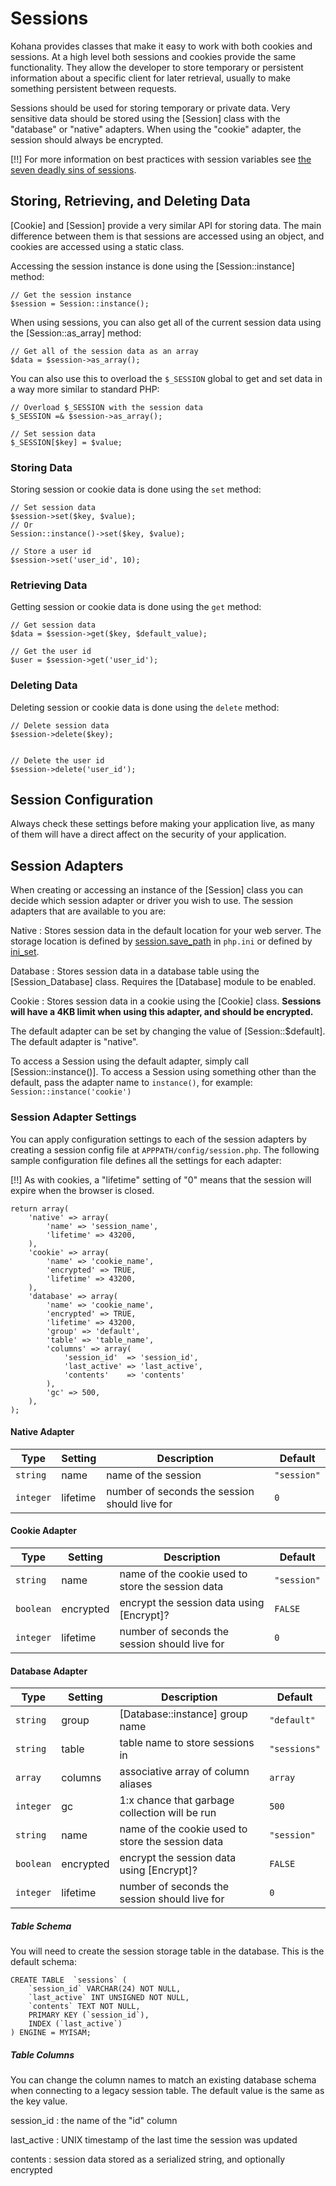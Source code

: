 # Sessions

Kohana provides classes that make it easy to work with both cookies and sessions. At a high level both sessions and cookies provide the same functionality. They allow the developer to store temporary or persistent information about a specific client for later retrieval, usually to make something persistent between requests.

Sessions should be used for storing temporary or private data. Very sensitive data should be stored using the [Session] class with the "database" or "native" adapters. When using the "cookie" adapter, the session should always be encrypted.

[!!] For more information on best practices with session variables see [the seven deadly sins of sessions](http://lists.nyphp.org/pipermail/talk/2006-December/020358.html).

## Storing, Retrieving, and Deleting Data

[Cookie] and [Session] provide a very similar API for storing data. The main difference between them is that sessions are accessed using an object, and cookies are accessed using a static class.

Accessing the session instance is done using the [Session::instance] method:

    // Get the session instance
    $session = Session::instance();

When using sessions, you can also get all of the current session data using the [Session::as_array] method:

    // Get all of the session data as an array
    $data = $session->as_array();

You can also use this to overload the `$_SESSION` global to get and set data in a way more similar to standard PHP:

    // Overload $_SESSION with the session data
    $_SESSION =& $session->as_array();
    
    // Set session data
    $_SESSION[$key] = $value;

### Storing Data

Storing session or cookie data is done using the `set` method:

    // Set session data
    $session->set($key, $value);
	// Or
	Session::instance()->set($key, $value);

    // Store a user id
    $session->set('user_id', 10);

### Retrieving Data

Getting session or cookie data is done using the `get` method:

    // Get session data
    $data = $session->get($key, $default_value);

    // Get the user id
    $user = $session->get('user_id');

### Deleting Data

Deleting session or cookie data is done using the `delete` method:

    // Delete session data
    $session->delete($key);


    // Delete the user id
    $session->delete('user_id');

## Session Configuration

Always check these settings before making your application live, as many of them will have a direct affect on the security of your application.

## Session Adapters

When creating or accessing an instance of the [Session] class you can decide which session adapter or driver you wish to use. The session adapters that are available to you are:

Native
: Stores session data in the default location for your web server. The storage location is defined by [session.save_path](http://php.net/manual/session.configuration.php#ini.session.save-path) in `php.ini` or defined by [ini_set](http://php.net/ini_set).

Database
: Stores session data in a database table using the [Session_Database] class. Requires the [Database] module to be enabled.

Cookie
: Stores session data in a cookie using the [Cookie] class. **Sessions will have a 4KB limit when using this adapter, and should be encrypted.**

The default adapter can be set by changing the value of [Session::$default]. The default adapter is "native".

To access a Session using the default adapter, simply call [Session::instance()]. To access a Session using something other than the default, pass the adapter name to `instance()`, for example: `Session::instance('cookie')`


### Session Adapter Settings

You can apply configuration settings to each of the session adapters by creating a session config file at `APPPATH/config/session.php`. The following sample configuration file defines all the settings for each adapter:

[!!] As with cookies, a "lifetime" setting of "0" means that the session will expire when the browser is closed.

    return array(
        'native' => array(
            'name' => 'session_name',
            'lifetime' => 43200,
        ),
        'cookie' => array(
            'name' => 'cookie_name',
            'encrypted' => TRUE,
            'lifetime' => 43200,
        ),
        'database' => array(
            'name' => 'cookie_name',
            'encrypted' => TRUE,
            'lifetime' => 43200,
            'group' => 'default',
            'table' => 'table_name',
            'columns' => array(
                'session_id'  => 'session_id',
        		'last_active' => 'last_active',
        		'contents'    => 'contents'
            ),
            'gc' => 500,
        ),
    );

#### Native Adapter

Type      | Setting   | Description                                       | Default
----------|-----------|---------------------------------------------------|-----------
`string`  | name      | name of the session                               | `"session"`
`integer` | lifetime  | number of seconds the session should live for     | `0`

#### Cookie Adapter

Type      | Setting   | Description                                       | Default
----------|-----------|---------------------------------------------------|-----------
`string`  | name      | name of the cookie used to store the session data | `"session"`
`boolean` | encrypted | encrypt the session data using [Encrypt]?         | `FALSE`
`integer` | lifetime  | number of seconds the session should live for     | `0`

#### Database Adapter

Type      | Setting   | Description                                       | Default
----------|-----------|---------------------------------------------------|-----------
`string`  | group     | [Database::instance] group name                   | `"default"`
`string`  | table     | table name to store sessions in                   | `"sessions"`
`array`   | columns   | associative array of column aliases               | `array`
`integer` | gc        | 1:x chance that garbage collection will be run    | `500`
`string`  | name      | name of the cookie used to store the session data | `"session"`
`boolean` | encrypted | encrypt the session data using [Encrypt]?         | `FALSE`
`integer` | lifetime  | number of seconds the session should live for     | `0`

##### Table Schema

You will need to create the session storage table in the database. This is the default schema:

    CREATE TABLE  `sessions` (
        `session_id` VARCHAR(24) NOT NULL,
        `last_active` INT UNSIGNED NOT NULL,
        `contents` TEXT NOT NULL,
        PRIMARY KEY (`session_id`),
        INDEX (`last_active`)
    ) ENGINE = MYISAM;

##### Table Columns

You can change the column names to match an existing database schema when connecting to a legacy session table. The default value is the same as the key value.

session_id
: the name of the "id" column

last_active
: UNIX timestamp of the last time the session was updated

contents
: session data stored as a serialized string, and optionally encrypted
